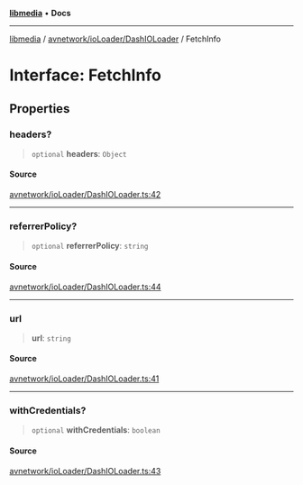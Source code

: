 [**libmedia**](../../../../README.md) • **Docs**

***

[libmedia](../../../../README.md) / [avnetwork/ioLoader/DashIOLoader](../README.md) / FetchInfo

# Interface: FetchInfo

## Properties

### headers?

> `optional` **headers**: `Object`

#### Source

[avnetwork/ioLoader/DashIOLoader.ts:42](https://github.com/zhaohappy/libmedia/blob/acbbf6bd75e6ee4c968b9f441fe28c40f42f350d/src/avnetwork/ioLoader/DashIOLoader.ts#L42)

***

### referrerPolicy?

> `optional` **referrerPolicy**: `string`

#### Source

[avnetwork/ioLoader/DashIOLoader.ts:44](https://github.com/zhaohappy/libmedia/blob/acbbf6bd75e6ee4c968b9f441fe28c40f42f350d/src/avnetwork/ioLoader/DashIOLoader.ts#L44)

***

### url

> **url**: `string`

#### Source

[avnetwork/ioLoader/DashIOLoader.ts:41](https://github.com/zhaohappy/libmedia/blob/acbbf6bd75e6ee4c968b9f441fe28c40f42f350d/src/avnetwork/ioLoader/DashIOLoader.ts#L41)

***

### withCredentials?

> `optional` **withCredentials**: `boolean`

#### Source

[avnetwork/ioLoader/DashIOLoader.ts:43](https://github.com/zhaohappy/libmedia/blob/acbbf6bd75e6ee4c968b9f441fe28c40f42f350d/src/avnetwork/ioLoader/DashIOLoader.ts#L43)
